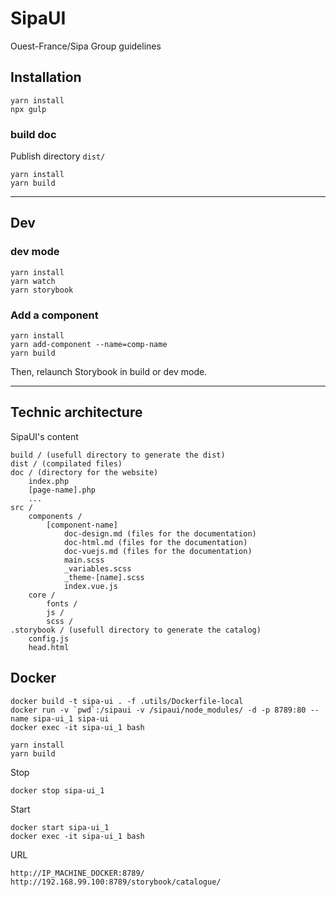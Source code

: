 # SipaUI
Ouest-France/Sipa Group guidelines

## Installation

```
yarn install
npx gulp
```

### build doc

Publish directory `dist/`

```
yarn install
yarn build
```

---

## Dev

### dev mode

```
yarn install
yarn watch
yarn storybook
```

### Add a component

```
yarn install
yarn add-component --name=comp-name
yarn build
```
Then, relaunch Storybook in build or dev mode.

---

## Technic architecture

SipaUI's content

```
build / (usefull directory to generate the dist)
dist / (compilated files)
doc / (directory for the website)
    index.php
    [page-name].php
    ...
src /
    components /
        [component-name]
            doc-design.md (files for the documentation)
            doc-html.md (files for the documentation)
            doc-vuejs.md (files for the documentation)
            main.scss
            _variables.scss
            _theme-[name].scss
            index.vue.js  
    core /
        fonts /
        js /
        scss / 
.storybook / (usefull directory to generate the catalog)
    config.js
    head.html
```

## Docker

```
docker build -t sipa-ui . -f .utils/Dockerfile-local
docker run -v `pwd`:/sipaui -v /sipaui/node_modules/ -d -p 8789:80 --name sipa-ui_1 sipa-ui 
docker exec -it sipa-ui_1 bash

yarn install
yarn build
```

Stop

```
docker stop sipa-ui_1
```

Start

```
docker start sipa-ui_1
docker exec -it sipa-ui_1 bash
```

URL

```
http://IP_MACHINE_DOCKER:8789/
http://192.168.99.100:8789/storybook/catalogue/
```
